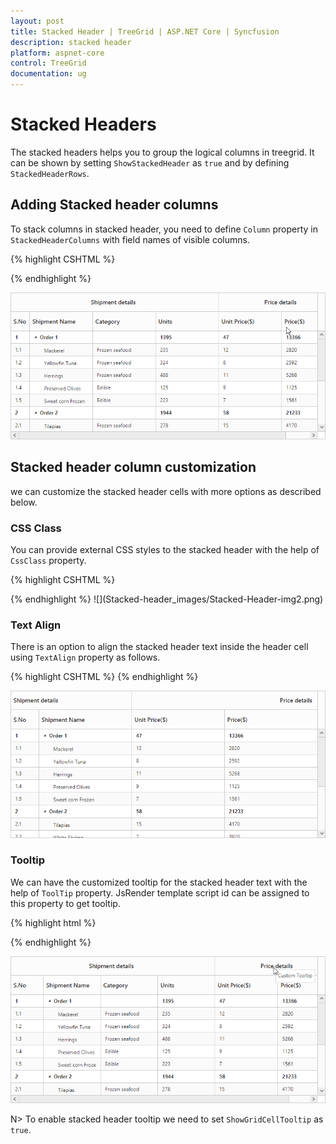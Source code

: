 ```yaml
---
layout: post
title: Stacked Header | TreeGrid | ASP.NET Core | Syncfusion
description: stacked header
platform: aspnet-core
control: TreeGrid
documentation: ug
---
```


# Stacked Headers

The stacked headers helps you to group the logical columns in treegrid. It can be shown by setting `ShowStackedHeader` as `true` and by defining `StackedHeaderRows`.

## Adding Stacked header columns

To stack columns in stacked header, you need to define `Column` property in `StackedHeaderColumns` with field names of visible columns.

{% highlight CSHTML %}

<ej-tree-grid id="TreeGridControl" show-stacked-header="true" >
            <e-tree-grid-columns>
                <e-tree-grid-column headerText="S.No" field="ID" width="45" />
                <e-tree-grid-column headerText="Shipment Name" field="Name" />
                <e-tree-grid-column headerText="Category" field="Category" />
                <e-tree-grid-column headerText="Units" field="Units" />
                <e-tree-grid-column headerText="Unit Price($)" field="UnitPrice" />
                <e-tree-grid-column headerText="Price($)" field="Price" />
            </e-tree-grid-columns>            
            <e-tree-grid-stacked-header-rows>
                <e-tree-grid-stacked-header-row>
                    <e-tree-grid-stacked-header-columns>
                        <e-tree-grid-stacked-header-column column="ID,Name,Category,Units" header-text="Shipment Details" text-align="center" />
                        <e-tree-grid-stacked-header-column column="UnitPrice,Price" header-text="Price Details" text-align="center"  />
                    </e-tree-grid-stacked-header-columns>
                </e-tree-grid-stacked-header-row>
            </e-tree-grid-stacked-header-rows>
        </ej-tree-grid>

{% endhighlight %}

![](Stacked-header_images/Stacked-Header-img1.png)

## Stacked header column customization

we can customize the stacked header cells with more options as described below.

### CSS Class

You can provide external CSS styles to the stacked header with the help of `CssClass` property.

{% highlight CSHTML %}

<style>
  .stack {
            background-color: #ffb3b3; 
        }
</style>

 <ej-tree-grid id="TreeGridControl" show-stacked-header="true">
            <e-tree-grid-stacked-header-rows>
                <e-tree-grid-stacked-header-row>
                    <e-tree-grid-stacked-header-columns>
                        <e-tree-grid-stacked-header-column column="ID,Name,Category,Units" header-text="Shipment Details" css-class="stack" />
                        <e-tree-grid-stacked-header-column column="UnitPrice,Price" header-text="Price Details"  />
                    </e-tree-grid-stacked-header-columns>
                </e-tree-grid-stacked-header-row>
            </e-tree-grid-stacked-header-rows>
        </ej-tree-grid>
{% endhighlight %}
![](Stacked-header_images/Stacked-Header-img2.png)

### Text Align

There is an option to align the stacked header text inside the header cell using `TextAlign` property as follows.

{% highlight CSHTML %}
 <ej-tree-grid id="TreeGridControl" show-stacked-header="true">
            <e-tree-grid-stacked-header-rows>
                <e-tree-grid-stacked-header-row>
                    <e-tree-grid-stacked-header-columns>
                        <e-tree-grid-stacked-header-column column="ID,Name,Category,Units" header-text="Shipment Details" text-align="left"  />
                        <e-tree-grid-stacked-header-column column="UnitPrice,Price" header-text="Price Details" text-align="right"  />
                    </e-tree-grid-stacked-header-columns>
                </e-tree-grid-stacked-header-row>
            </e-tree-grid-stacked-header-rows>
        </ej-tree-grid>
{% endhighlight %}

![](Stacked-header_images/Stacked-Header-img4.png)

### Tooltip

We can have the customized tooltip for the stacked header text with the help of `ToolTip` property. JsRender template script id can be assigned to this property to get tooltip.

{% highlight html %}
<ej-tree-grid id="TreeGridControl" show-stacked-header="true" show-grid-cell-tooltip="true">
            <e-tree-grid-stacked-header-rows>
                <e-tree-grid-stacked-header-row>
                    <e-tree-grid-stacked-header-columns>
                        <e-tree-grid-stacked-header-column column="ID,Name,Category,Units" header-text="Shipment Details"  />
                        <e-tree-grid-stacked-header-column column="UnitPrice,Price" header-text="Price Details" toolTip="#tooltip"  />
                    </e-tree-grid-stacked-header-columns>
                </e-tree-grid-stacked-header-row>
            </e-tree-grid-stacked-header-rows>
        </ej-tree-grid>
<script id="tooltip" type="text/x-jsrender">
        <div>Custom Tooltip</div>
</script> 

{% endhighlight %}

![](Stacked-header_images/Stacked-Header-img3.png)

N>
To enable stacked header tooltip we need to set `ShowGridCellTooltip` as `true`.
